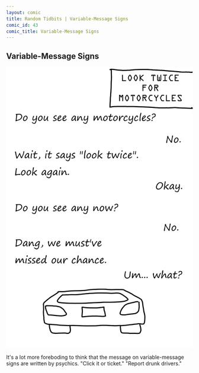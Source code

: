 ```yaml
---
layout: comic
title: Random Tidbits | Variable-Message Signs
comic_id: 43
comic_title: Variable-Message Signs
---
```


## Variable-Message Signs

<img id="img43" src="/assets/images/43.png">

It's a lot more foreboding to think that the message on variable-message signs are written by psychics. "Click it or ticket." "Report drunk drivers."
